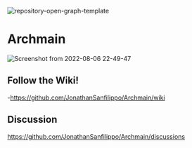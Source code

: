![repository-open-graph-template](https://user-images.githubusercontent.com/103053714/182978061-67c743fe-c4a8-4e90-b91c-7d0a0c719000.png)

# Archmain

![Screenshot from 2022-08-06 22-49-47](https://user-images.githubusercontent.com/103053714/183267147-fd1f2e7b-a87c-4dce-a89f-621313b87b98.png)


## Follow the Wiki! 

-https://github.com/JonathanSanfilippo/Archmain/wiki 


## Discussion

https://github.com/JonathanSanfilippo/Archmain/discussions





